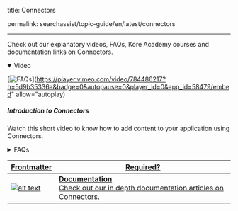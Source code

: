 title: Connectors

permalink: searchassist/topic-guide/en/latest/connectors

---
<!--#### Topic Guide
######  FAQs-->

  Check out our explanatory videos, FAQs, Kore Academy courses and documentation links on Connectors.

<details class="introduction-video" open>
  <summary>Video
  </summary>
  
  [![FAQs](images/VideoCoverImage.png)](https://player.vimeo.com/video/784486217?h=5d9b35336a&badge=0&autopause=0&player_id=0&app_id=58479/embed" allow="autoplay)

  ##### Introduction to Connectors
  Watch this short video to know how to add content to your application using Connectors.

</details>

<details>
  <summary>FAQs
  </summary>


 <a class="doc-link" target="_blank" href="https://docs.kore.ai/searchassist/concepts/managing-content/connectors/#Introduction_to_Connectors">
 
    What are Connectors?

</a>
 
  
<a class="doc-link" target="_blank" href="https://docs.kore.ai/searchassist/concepts/managing-content/connectors/">

  How to ingest content and synchronize Connectors?

</a>
  

</details>


<a class="doc-link" target="_blank" href="https://docs.kore.ai/searchassist/concepts/managing-content/connectors/">
 

| Frontmatter | Required? |
|-------------|-------------|
| ![alt text](images/SA_Documentation.svg "Title") | **Documentation**  <br /> Check out our in depth documentation articles on Connectors. | 


</a>
